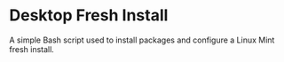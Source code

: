 # Desktop Fresh Install
A simple Bash script used to install packages and configure a Linux Mint fresh install. 
